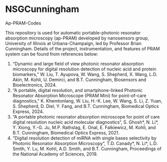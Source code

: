 # NSGCunningham
Ap-PRAM-Codes

This repository is used for automatic portable-photonic resonator absorption microscopy (ap-PRAM) developed by nanosensors group, University of Illinois at Urbana-Champaign, led by Professor Brian Cunningham.
Details of the project, instrumentation, and features of PRAM system can be found from references below:

1. “Dynamic and large field of view photonic resonator absorption microscopy for digital resolution detection of nucleic acid and protein biomarkers,” W. Liu, T. Ayupova, W. Wang, S. Shepherd, X. Wang, L.D. Akin, M. Kohli, U. Demirci, and B.T. Cunningham, Biosensors and Bioelectronics, 2024.
2. “A portable, digital resolution, and smartphone-linked Photonic Resonator Absorption Microscope (PRAM Mini) for point-of-care diagnostics,” K. Khemtonlang, W. Liu, H.-K. Lee, W. Wang, S. Li, Z. Yuan, S. Shepherd, D. Diel, Y. Fang, and B.T. Cunningham, Biomedical Optics Express, 2024.
3. “A portable photonic resonator absorption microscope for point of care digital resolution nucleic acid molecular diagnostics“, S. Ghosh*, N. Li*, Y. Xiong, Y.-G. Ju, M.P. Rathslag, E. Onal, E. Falkiewicz, M. Kohli, and B.T. Cunningham, Biomedical Optics Express, 2021.
4. “Digital resolution detection of miRNA with single bases selectivity by Photonic Resonator Absorption Microscopy“, T.D. Canady*, N. Li*, L.D. Smith, Y. Lu, M. Kohli, A.D. Smith, and B.T. Cunningham, Proceedings of the National Academy of Sciences, 2019.
